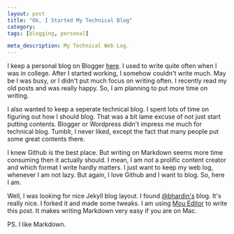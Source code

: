 ```yaml
---
layout: post
title: "Ok, I Started My Technical Blog"
category:
tags: [blogging, personal]

meta_description: My Technical Web Log.
---
```


I keep a personal blog on Blogger [here][1]. I used to write quite often when I was in college. After I started working, I somehow couldn't write much. May be I was busy, or I didn't put much focus on writing often. I recently read my old posts and was really happy. So, I am planning to put more time on writing.

I also wanted to keep a seperate technical blog. I spent lots of time on figuring out how I should blog. That was a bit lame excuse of not just start putting contents. Blogger or Wordpress didn't impress me much for technical blog. Tumblr, I never liked, except the fact that many people put some great contents there.

I knew Github is the best place. But writing on Markdown seems more time consuming then it actually should. I mean, I am not a prolific content creator and which format I write hardly matters. I just want to keep my web log, whenever I am not lazy. But again, I love Github and I want to blog. So, here I am.

Well, I was looking for nice Jekyll blog layout. I found  [@bhardin's][2] blog. It's really nice. I forked it and made some tweaks. I am using [Mou Editor][3] to write this post. It makes writing Markdown very easy if you are on Mac.

PS. I like Markdown.

[1]: http://narkumar.blogspot.in
[2]: http://github.com/bhardin
[3]: http://mouapp.com